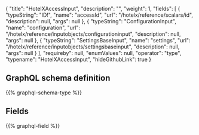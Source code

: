 {
  "title": "HotelXAccessInput",
  "description": "",
  "weight": 1,
  "fields": [
    {
      "typeString": "ID!",
      "name": "accessId",
      "url": "/hotelx/reference/scalars/id",
      "description": null,
      "args": null
    },
    {
      "typeString": "ConfigurationInput",
      "name": "configuration",
      "url": "/hotelx/reference/inputobjects/configurationinput",
      "description": null,
      "args": null
    },
    {
      "typeString": "SettingsBaseInput",
      "name": "settings",
      "url": "/hotelx/reference/inputobjects/settingsbaseinput",
      "description": null,
      "args": null
    }
  ],
  "requireby": null,
  "enumValues": null,
  "operator": "type",
  "typename": "HotelXAccessInput",
  "hideGithubLink": true
}
## GraphQL schema definition

{{% graphql-schema-type %}}

## Fields

{{% graphql-field %}}
